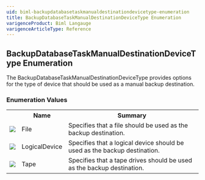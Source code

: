 ```yaml
---
uid: biml-backupdatabasetaskmanualdestinationdevicetype-enumeration
title: BackupDatabaseTaskManualDestinationDeviceType Enumeration
varigenceProduct: Biml Langauge
varigenceArticleType: Reference
---
```


## BackupDatabaseTaskManualDestinationDeviceType Enumeration<div class="LanguageSummary"><div class ="SummaryItem">The BackupDatabaseTaskManualDestinationDeviceType provides options for the type of device that should be used as a manual backup destination.</div></div><div class="EnumValueGroup">### Enumeration Values<table id="EnumValue" class="MemberList"><tbody><tr><th class="MemberTypeIconColumnHeader">&nbsp;</th><th class="MemberNameColumnHeader">Name</th><th class="MemberSummaryColumnHeader">Summary</th></tr><tr class="cd0"><td align="center" class="MemberTypeIcon"><img src="enumValue.png"></img></td><td class="MemberName">File</td><td class="MemberSummary"><div class ="SummaryItem">Specifies that a file should be used as the backup destination.</div></td></tr><tr class="cd1"><td align="center" class="MemberTypeIcon"><img src="enumValue.png"></img></td><td class="MemberName">LogicalDevice</td><td class="MemberSummary"><div class ="SummaryItem">Specifies that a logical device should be used as the backup destination.</div></td></tr><tr class="cd0"><td align="center" class="MemberTypeIcon"><img src="enumValue.png"></img></td><td class="MemberName">Tape</td><td class="MemberSummary"><div class ="SummaryItem">Specifies that a tape drives should be used as the backup destination.</div></td></tr></tbody></table></div>